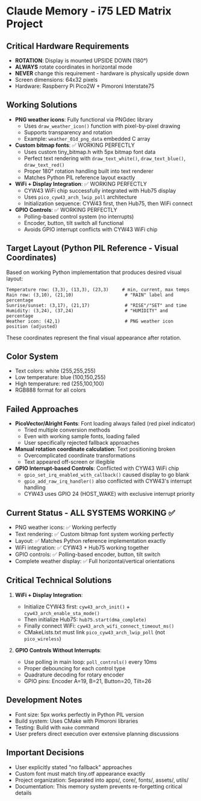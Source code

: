 # Claude Memory - i75 LED Matrix Project

## Critical Hardware Requirements
- **ROTATION**: Display is mounted UPSIDE DOWN (180°)  
- **ALWAYS** rotate coordinates in horizontal mode
- **NEVER** change this requirement - hardware is physically upside down
- Screen dimensions: 64x32 pixels
- Hardware: Raspberry Pi Pico2W + Pimoroni Interstate75

## Working Solutions  
- **PNG weather icons**: Fully functional via PNGdec library
  - Uses `draw_weather_icon()` function with pixel-by-pixel drawing
  - Supports transparency and rotation
  - Example: `weather_01d_png_data` embedded C array
- **Custom bitmap fonts**: ✅ WORKING PERFECTLY
  - Uses custom tiny_bitmap.h with 5px bitmap font data
  - Perfect text rendering with `draw_text_white()`, `draw_text_blue()`, `draw_text_red()`
  - Proper 180° rotation handling built into text renderer
  - Matches Python PIL reference layout exactly
- **WiFi + Display Integration**: ✅ WORKING PERFECTLY  
  - CYW43 WiFi chip successfully integrated with Hub75 display
  - Uses `pico_cyw43_arch_lwip_poll` architecture
  - Initialization sequence: CYW43 first, then Hub75, then WiFi connect
- **GPIO Controls**: ✅ WORKING PERFECTLY
  - Polling-based control system (no interrupts)
  - Encoder, button, tilt switch all functional
  - Avoids GPIO interrupt conflicts with CYW43 WiFi chip

## Target Layout (Python PIL Reference - Visual Coordinates)
Based on working Python implementation that produces desired visual layout:
```
Temperature row: (3,3), (13,3), (23,3)     # min, current, max temps
Rain row: (3,10), (21,10)                   # "RAIN" label and percentage  
Sunrise/sunset: (3,17), (21,17)             # "RISE"/"SET" and time
Humidity: (3,24), (37,24)                   # "HUMIDITY" and percentage
Weather icon: (42,1)                        # PNG weather icon position (adjusted)
```
These coordinates represent the final visual appearance after rotation.

## Color System
- Text colors: white (255,255,255)
- Low temperature: blue (100,150,255) 
- High temperature: red (255,100,100)
- RGB888 format for all colors

## Failed Approaches
- **PicoVector/Alright Fonts**: Font loading always failed (red pixel indicator)
  - Tried multiple conversion methods
  - Even with working sample fonts, loading failed
  - User specifically rejected fallback approaches
- **Manual rotation coordinate calculation**: Text positioning broken
  - Overcomplicated coordinate transformations
  - Text appeared off-screen or illegible
- **GPIO Interrupt-based Controls**: Conflicted with CYW43 WiFi chip
  - `gpio_set_irq_enabled_with_callback()` caused display to go blank
  - `gpio_add_raw_irq_handler()` also conflicted with CYW43's interrupt handling
  - CYW43 uses GPIO 24 (HOST_WAKE) with exclusive interrupt priority

## Current Status - ALL SYSTEMS WORKING ✅
- PNG weather icons: ✅ Working perfectly
- Text rendering: ✅ Custom bitmap font system working perfectly
- Layout: ✅ Matches Python reference implementation exactly
- WiFi integration: ✅ CYW43 + Hub75 working together
- GPIO controls: ✅ Polling-based encoder, button, tilt switch
- Complete weather display: ✅ Full horizontal/vertical orientations

## Critical Technical Solutions
1. **WiFi + Display Integration**:
   - Initialize CYW43 first: `cyw43_arch_init()` + `cyw43_arch_enable_sta_mode()`
   - Then initialize Hub75: `hub75.start(dma_complete)`
   - Finally connect WiFi: `cyw43_arch_wifi_connect_timeout_ms()`
   - CMakeLists.txt must link `pico_cyw43_arch_lwip_poll` (not `pico_wireless`)

2. **GPIO Controls Without Interrupts**:
   - Use polling in main loop: `poll_controls()` every 10ms
   - Proper debouncing for each control type
   - Quadrature decoding for rotary encoder
   - GPIO pins: Encoder A=19, B=21, Button=20, Tilt=26

## Development Notes
- Font size: 5px works perfectly in Python PIL version
- Build system: Uses CMake with Pimoroni libraries
- Testing: Build with `make` command
- User prefers direct execution over extensive planning discussions

## Important Decisions
- User explicitly stated "no fallback" approaches
- Custom font must match tiny.otf appearance exactly  
- Project organization: Separated into apps/, core/, fonts/, assets/, utils/
- Documentation: This memory system prevents re-forgetting critical details